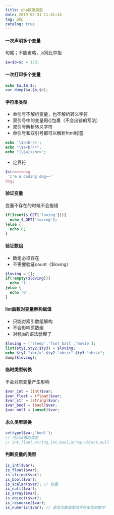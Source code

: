 ```yaml
---
title: php数据类型
date: 2019-03-31 11:41:44
tag: php
catalog: true
---
```


#### 一次声明多个变量
句尾；不能省略，js狗比中指
```php
$a=$b=$c = 123;
```

#### 一次打印多个变量
```php
echo $a,$b,$c;
var_dump($a,$b,$c);
```

#### 字符串类型
- 单引号不解析变量，也不解析转义字符
- 双引号中的变量用{}包裹（不会出错的写法）
- 双引号解析转义字符
- 单引号和双引号都可以解析html标签
```php
echo '\$a<br/>';
echo "\$a<br/>";
echo "{\$a}</br>";
```
- 定界符
```php
$str=<<<dog
 'I'm a coding dog~~'
dog;
```
#### 验证变量
变量不存在的时候不会报错
```php
if(isset($_GET['loving'])){
  echo $_GET['loving'];
}else {
  echo 0;
}
```

####  验证数组
-  数组必须存在
- 不需要验证count（$loving）
```php
$loving = [];
if(!empty($loving)){
  echo '1';
}else {
  echo '0';
}
```
#### list函数对变量解构赋值
- 只能对索引数组解构
- 不会影响原数组
- 对标js的语法弱爆了
```php
$loving = ['sleep','foot ball','movie'];
list($ty1,$ty2,$ty3) = $loving;
echo $ty1."<br/>".$ty2."<br/>".$ty3."<br/>";
dump($loving);
```

####  临时类型转换
不会对原变量产生影响
```php
$var_int = (int)$var;
$var_float = (float)$var;
$var_str = (string)$var;
$var_bool = (bool)$var;
$var_null = (unset)$var;
```

#### 永久类型转换
```php
settype($var,'bool');
// 可以设置的类型
// int,float,string,int,bool,array,object,null
```

#### 判断变量的类型
```php
is_int($var);
is_float($var);
is_string($var);
is_bool($var);
is_scalar($var); // 标量
is_null($var);
is_array($var);
is_object($var);
is_resource($var);
is_numeric($var); // 是否为数值型或字符串型的数字
```
